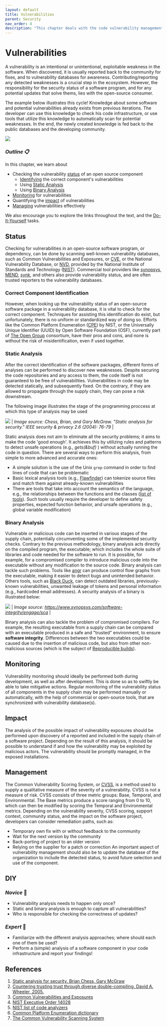 ```yaml
---
layout: default
title: Vulnerabilities
parent: Security
nav_order: 4
description: "This chapter deals with the code vulnerability management"
---
```


# Vulnerabilities

A vulnerability is an intentional or unintentional, exploitable weakness in the software. When discovered, it is usually reported back to the community for fixes, and to vulnerability databases for awareness. Contributing/reporting any detected weaknesses is a crucial step in the ecosystem. However, the responsibility for the security status of a software program, and for any potential updates that solve thems, lies with the open-source consumer.

The example below illustrates this cycle! Knowledge about some software and potential vulnerabilities already exists from previous iterations. The developer can use this knowledge to check his code infrastructure, or use tools that utilize this knowledge to automatically scan for potential weaknesses. In the end, the newly created knowledge is fed back to the public databases and the developing community.

![](./img/vulnerabilities.png)

### _Outline_ 📋
In this chapter, we learn about
- Checking the vulnerability [status](#status) of an open source component
  - [Identifying](#correct-component-identification) the correct component's vulnerabilities
  - Using [Static Analysis](#static-analysis)
  - Using [Binary Analysis](#binary-analysis)
- [Monitoring](#monitoring) for vulnerabilities
- Quantifying the [impact](#impact) of vulnerabilities
- [Managing](#management) vulnerabilities effectively

We also encourage you to explore the links throughout the text, and the [Do-It-Yourself](#diy) tasks.

## Status

Checking for vulnerabilities in an open-source software program, or dependency, can be done by scanning well-known vulnerability databases, such as Common Vulnerabilities and Exposures, or [CVE](https://cve.mitre.org/), or the National Vulnerability Database, or [NVD](https://nvd.nist.gov/), provided by the National Institute of Standards and Technology ([NIST](https://www.nist.gov/)). Commercial tool providers like [synopsys](https://www.synopsys.com/), [MEND](https://www.mend.io/), [synk](https://snyk.io/), and others also provide vulnerability status, and are often trusted reporters to the vulnerability databases.

### Correct Component Identification

However, when looking up the vulnerability status of an open-source software package in a vulnerability database, it is vital to check for the correct component. Techniques for assisting this identification do exist, but unfortunately, there is no uniform or standardized way of doing so. Efforts like the Common Platform Enumeration ([CPE](https://nvd.nist.gov/products/cpe)) by NIST, or the Universally Unique Identifier (UUID) by Open Software Foundation (OSF), currently part of [The Open Group](https://www.opengroup.org/) consortium, have their pros and cons, and none is without the risk of misidentification, even if used together.

### Static Analysis

After the correct identification of the software packages, different forms of analyses can be performed to discover new weaknesses. Despite securing the code repositories and any access to them, the code itself is not guaranteed to be free of vulnerabilities. Vulnerabilities in code may be detected statically, and subsequently fixed. On the contrary, if they are allowed to propagate through the supply chain, they can pose a risk downstream.

The following image illustrates the stage of the programming proccess at which this type of analysis may be used

![](./img/static-analysis.png) |
*Image source: Chess, Brian, and Gary McGraw. "Static analysis for security." IEEE security & privacy 2.6 (2004): 76-79* |

Static analysis does not aim to eliminate all the security problems; it aims to make the code 'good enough'. It achieves this by utilizing rules and patterns to detect unsafe operations (e.g., *gets(&buf)* ) without actually running the code in question. There are several ways to perform this analysis, from simple to more advanced and accurate ones:

- A simple solution is the use of the Unix `grep` command in order to find lines of code that can be problematic
- Basic lexical analysis tools (e.g., [Flawfinder](https://dwheeler.com/flawfinder/)) can tokenize source files and match them against already-known vulnerabilities
- There are tools that take into account the semantics of the language, e.g., the relationships between the functions and the classes ([list of tools](https://www.nist.gov/itl/ssd/software-quality-group/source-code-security-analyzers)). Such tools usually require the developer to define safety properties, expected function behavior, and unsafe operations (e.g., global variable modification)

### Binary Analysis

Vulnerable or malicious code can be inserted in various stages of the supply chain, potentially circumventing some of the implemented security checks. Contrary to the previous methodology, binary analysis acts directly on the compiled program, the executable; which includes the whole suite of libraries and code needed for the software to run. It is possible, for example, for a compromised compiler to introduce malicious code into the executable without any modification to the source code.
Binary analysis can tackle such problems. Tools like [angr](https://angr.io/) can produce control flow graphs from the executable, making it easier to detect bugs and unintended behavior. Others tools, such as [Black Duck](https://www.synopsys.com/software-integrity/security-testing/software-composition-analysis/binary-analysis.html), can detect outdated libraries, previously-known vulnerabilities, unwanted leakage of tokens and personal information (e.g., hardcoded email addresses). A security analysis of a binary is illustrated below:

![](./img/risk-analysis.png) |
*Image source: https://www.synopsys.com/software-integrity/engage/sca* |

Binary analysis can also tackle the problem of compromised compilers. For example, the resulting executable from a supply chain can be compared with an executable produced in a safe and "trusted" environment, to ensure **software integrity**. Differences between the two executables could be caused due to the insertion of malicious code, but also from other non-malicious sources (which is the subject of [Reproducible builds](SSC-reproducible-builds.md)).

## Monitoring

Vulnerability monitoring should ideally be performed both during development, as well as after development. This is done so as to swiftly be able to take mitigative actions. Regular monitoring of the vulnerability status of all components in the supply chain may be performed manually or automatically, with the help of commercial or open-source tools, that are synchronized with vulnerability database(s).

## Impact

The analysis of the possible impact of vulnerability exposures should be performed upon discovery of a reported and included in the supply chain of a software project. Depending on the result of this analysis, it should be possible to understand if and how the vulnerability may be exploited by malicious actors. The vulnerability should be promptly managed, in the exposed installations.

## Management

The Common Vulnerability Scoring System, or [CVSS](https://www.first.org/cvss/), is a method used to supply a qualitative measure of the severity of a vulnerability. CVSS is not a measure of risk. CVSS consists of three metric groups: Base, Temporal, and Environmental. The Base metrics produce a score ranging from 0 to 10, which can then be modified by scoring the Temporal and Environmental metrics. Depending on the vulnerability severity, CVSS scoring, support context, community status, and the impact on the software project, developers can consider remediation paths, such as:
- Temporary own fix with or without feedback to the community
- Wait for the next version by the community
- Back-porting of project to an older version
- Relying on the supplier for a patch or correction
An important aspect of vulnerability management should also be to update the database of the organization to include the detected status, to avoid future selection and use of the component.

## DIY

### _Novice_ 👾
- Vulnerability analysis needs to happen only once?
- Static and binary analysis is enough to capture all vulnerabilities?
- Who is responsible for checking the correctness of updates?

### _Expert_ 💯
- Familiarize with the different analysis approaches; where should each one of them be used?
- Perform a (simple) analysis of a software component in your code infrastructure and report your findings!

## References


1. [Static analysis for security. Brian Chess, Gary McGraw](https://ieeexplore.ieee.org/stamp/stamp.jsp?arnumber=1366126)
2. [Countering trusting trust through diverse double-compiling. David A. Wheeler, 2005.](https://ieeexplore.ieee.org/document/1565233)
3. [Common Vulnerabilities and Exposures](https://cve.mitre.org/)
4. [NIST Executive Order 14028](https://www.nist.gov/itl/executive-order-14028-improving-nations-cybersecurity/software-security-supply-chains)
5. [NIST list of code analyzers](https://www.nist.gov/itl/ssd/software-quality-group/source-code-security-analyzers)
6. [Common Platform Enumeration dictionary](https://nvd.nist.gov/products/cpe)
7. [The Common Vulnerability Scanning System](https://www.first.org/cvss/)

